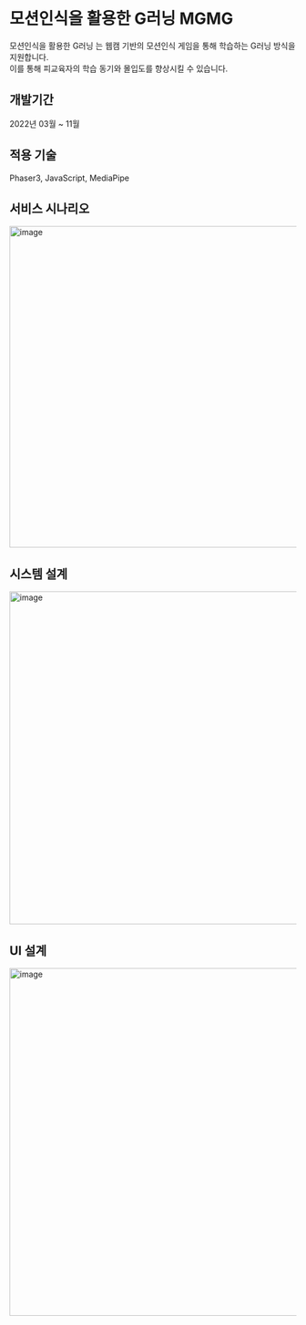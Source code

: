 # 모션인식을 활용한 G러닝 MGMG

모션인식을 활용한 G러닝 <MGMG>는 웹캠 기반의 모션인식 게임을 통해 학습하는 G러닝 방식을 지원합니다. <br/>
이를 통해 피교육자의 학습 동기와 몰입도를 향상시킬 수 있습니다.

## 개발기간
2022년 03월 ~ 11월

## 적용 기술
Phaser3, JavaScript, MediaPipe

## 서비스 시나리오
<img width="564" alt="image" src="https://user-images.githubusercontent.com/56349582/201479046-7b323a04-bf1a-4952-8926-83ed66ffb4a1.png">

## 시스템 설계
<img width="584" alt="image" src="https://user-images.githubusercontent.com/56349582/201479057-84911fb4-4d0b-4d68-898c-21409c4f4953.png">

## UI 설계
<img width="610" alt="image" src="https://user-images.githubusercontent.com/56349582/201479081-e078339a-0854-4e37-9147-c97f007da428.png">
